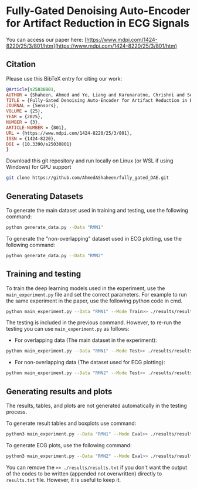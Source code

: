 # Fully-Gated Denoising Auto-Encoder for Artifact Reduction in ECG Signals

You can access our paper here: [https://www.mdpi.com/1424-8220/25/3/801/htm](https://www.mdpi.com/1424-8220/25/3/801/htm)


## Citation
Please use this BibTeX entry for citing our work:

```bibtex
@Article{s25030801,
AUTHOR = {Shaheen, Ahmed and Ye, Liang and Karunaratne, Chrishni and Seppänen, Tapio},
TITLE = {Fully-Gated Denoising Auto-Encoder for Artifact Reduction in ECG Signals},
JOURNAL = {Sensors},
VOLUME = {25},
YEAR = {2025},
NUMBER = {3},
ARTICLE-NUMBER = {801},
URL = {https://www.mdpi.com/1424-8220/25/3/801},
ISSN = {1424-8220},
DOI = {10.3390/s25030801}
}
```

Download this git repository and run locally on Linux (or WSL if using Windows) for GPU support
```bash
git clone https://github.com/AhmedAShaheen/fully_gated_DAE.git
```


## Generating Datasets
To generate the main dataset used in training and testing, use the following command:  
```bash
python generate_data.py --Data "RMN1"
```

To generate the "non-overlapping" dataset used in ECG plotting, use the following command:
```bash
python generate_data.py --Data "RMN2"
```


## Training and testing
To train the deep learning models used in the experiment, use the `main_experiment.py` file and set the correct parameters. For example to run the same experiment in the paper, use the following python code in cmd.
```bash
python main_experiment.py --Data "RMN1" --Mode Train>> ./results/results.txt
```

The testing is included in the previous command. However, to re-run the testing you can use `main_experiment.py` as follows: 
- For overlapping data (The main dataset in the experiment):
```bash
python main_experiment.py --Data "RMN1" --Mode Test>> ./results/results.txt
```
- For non-overlapping data (The dataset used for ECG plotting):
```bash
python main_experiment.py --Data "RMN2" --Mode Test>> ./results/results.txt
```


## Generating results and plots
The results, tables, and plots are not generated automatically in the testing process.

To generate result tables and boxplots use command: 
```bash
python3 main_experiment.py --Data "RMN1" --Mode Eval>> ./results/results.txt
```

To generate ECG plots, use the following command:
```bash
python3 main_experiment.py --Data "RMN2" --Mode Eval>> ./results/results.txt
```

You can remove the `>> ./results/results.txt` if you don't want the output of the codes to be written (appended not overwritten) directly to `results.txt` file. However, it is useful to keep it.